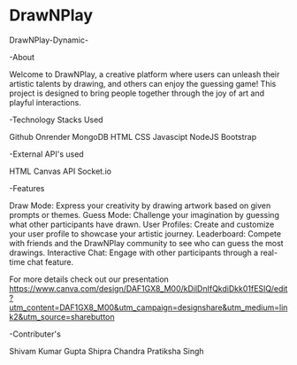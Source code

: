 # DrawNPlay

DrawNPlay-Dynamic-

-About 

Welcome to DrawNPlay, a creative platform where users can unleash their artistic talents by drawing, and others can enjoy the guessing game! This project is designed to bring people together through the joy of art and playful interactions.


-Technology Stacks Used

Github
Onrender
MongoDB
HTML
CSS
Javascipt
NodeJS
Bootstrap


-External API's used

HTML Canvas API
Socket.io


-Features

Draw Mode: Express your creativity by drawing artwork based on given prompts or themes.
Guess Mode: Challenge your imagination by guessing what other participants have drawn.
User Profiles: Create and customize your user profile to showcase your artistic journey.
Leaderboard: Compete with friends and the DrawNPlay community to see who can guess the most drawings.
Interactive Chat: Engage with other participants through a real-time chat feature.

For more details check out our presentation 
https://www.canva.com/design/DAF1GX8_M00/kDilDnIfQkdiDkk01fESIQ/edit?utm_content=DAF1GX8_M00&utm_campaign=designshare&utm_medium=link2&utm_source=sharebutton


-Contributer's

Shivam Kumar Gupta
Shipra Chandra
Pratiksha Singh
